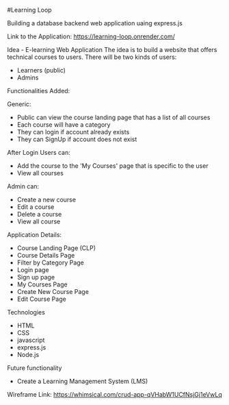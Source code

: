 #Learning Loop

Building a database backend web application uaing express.js

Link to the Application: https://learning-loop.onrender.com/

Idea - E-learning Web Application 
The idea is to build a website that offers technical courses to users.
There will be two kinds of users:
- Learners (public)
- Admins

Functionalities Added:

Generic:
- Public can view the course landing page that has a list of all courses
- Each course will have a category
- They can login if account already exists
- They can SignUp if account does not exist

After Login
Users can:
- Add the course to the 'My Courses' page that is specific to the user
- View all courses

Admin can:
- Create a new course
- Edit a course
- Delete a course
- View all course

Application Details:
- Course Landing Page (CLP)
- Course Details Page
- Filter by Category Page
- Login page
- Sign up page
- My Courses Page
- Create New Course Page
- Edit Course Page

Technologies
- HTML
- CSS
- javascript
- express.js
- Node.js 

Future functionality 
- Create a Learning Management System (LMS)


Wireframe Link: https://whimsical.com/crud-app-qVHabW1UCfNsjGj1eVwLq
